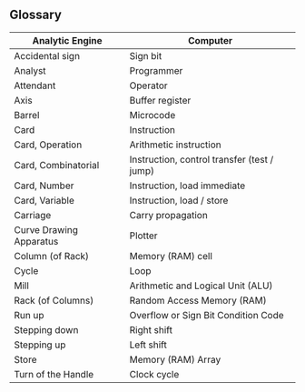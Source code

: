 Glossary
--------

| Analytic Engine         | Computer                                   |
|-------------------------|--------------------------------------------|
| Accidental sign         | Sign bit                                   |
| Analyst                 | Programmer                                 |
| Attendant               | Operator                                   |
| Axis                    | Buffer register                            |
| Barrel                  | Microcode                                  |
| Card                    | Instruction                                |
| Card, Operation         |  Arithmetic instruction                    |
| Card, Combinatorial     | Instruction, control transfer (test / jump)|
| Card, Number            | Instruction, load immediate                |
| Card, Variable          | Instruction, load / store                  |
| Carriage                | Carry propagation                          |
| Curve Drawing Apparatus | Plotter                                    |
| Column (of Rack)        | Memory (RAM) cell                          |
| Cycle                   | Loop                                       |
| Mill                    | Arithmetic and Logical Unit (ALU)          |
| Rack (of Columns)       | Random Access Memory (RAM)                 |
| Run up                  | Overflow or Sign Bit Condition Code        |
| Stepping down           | Right shift                                |
| Stepping up             | Left shift                                 |
| Store                   | Memory (RAM) Array                         |
| Turn of the Handle      | Clock cycle                                |

